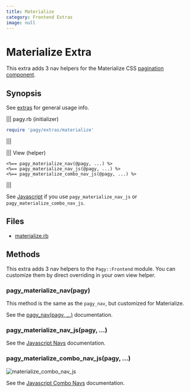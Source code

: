 ```yaml
---
title: Materialize
category: Frontend Extras   
image: null
---
```

# Materialize Extra

This extra adds 3 nav helpers for the Materialize CSS [pagination component](https://materializecss.com/pagination.html).

## Synopsis

See [extras](/docs/extras.md) for general usage info.

||| pagy.rb (initializer)
```ruby
require 'pagy/extras/materialize'
```
|||

||| View (helper)
```erb
<%== pagy_materialize_nav(@pagy, ...) %>
<%== pagy_materialize_nav_js(@pagy, ...) %>
<%== pagy_materialize_combo_nav_js(@pagy, ...) %>
```
|||

See [Javascript](/docs/api/javascript.md) if you use `pagy_materialize_nav_js` or `pagy_materialize_combo_nav_js`.

## Files

- [materialize.rb](https://github.com/ddnexus/pagy/blob/master/lib/pagy/extras/materialize.rb)

## Methods

This extra adds 3 nav helpers to the `Pagy::Frontend` module. You can customize them by direct overriding in your own view helper.

### pagy_materialize_nav(pagy)

This method is the same as the `pagy_nav`, but customized for Materialize.

See the [pagy_nav(pagy, ...)](/docs/api/frontend.md#pagy_navpagy-) documentation.

### pagy_materialize_nav_js(pagy, ...)

See the [Javascript Navs](/docs/api/javascript/navs.md) documentation.

### pagy_materialize_combo_nav_js(pagy, ...)

![materialize_combo_nav_js](/docs/assets/images/materialize_combo_nav_js-g.png)

See the [Javascript Combo Navs](/docs/api/javascript/combo-navs.md) documentation.
